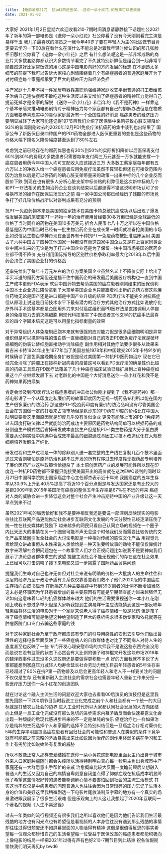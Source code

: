 ```yaml
---
title: 【睡前消息217】 抗pd1药进医保，-送你一朵小红花-的故事可以更浪漫
date: 2021-01-02
---
```


大家好 2021年1月2日星期六欢迎收看210-7期时间消息请静静接下话题杜公2021年了新年的第一部电影是《送你一朵小红花》杜公你看了没有今天刚刚看完主演是易烊千玉
我儿子最喜欢的演员之一我今年40岁了要在年轻人为主的社区做节目肯定要去学习一下00后在看什么在演什么不能总是对着我年轻时候认识的那几张脸怀旧那杜公你看了《送你一朵小红花》之后
有什么想法呢这是一部非常成熟的商业片大多数套路你都认识大多数情节看完了不久就特别新鲜但是组合到一起非常平顺自然这好比家常饭做的用心这是中国电影向好的方向发展的标志
在不剧透太多细节的前提下我可以告诉大家核心剧情围绕着几个有癌症患者的普通家庭展开为了对付癌症每个家庭都承受了巨大的精神压力和经济负担

中产家庭十几年不换一件家居电器靠兼职勉强维持家庭收支平衡普通的打工者给孩子治病自己连快餐都不敢吃这种生活反过来又增加了癌症患者的精神压力觉得自己提前死掉才是全家的解脱
《送你一朵小红花》和当年的《我不是药神》一样靠这个基本矛盾来推动电影剧情对于精神压力每个家庭都有自己的排解办法但是在物质方面我要恭喜现实中的类似家庭最近有一个全国性的好消息
癌症患者的经济压力要明显减轻了大家可能还记得197节目我们介绍了医保集中采购导致心脏支架降价93%的新闻刚刚过去的2020年12月PD1免疫疗法抗癌药的集中谈判也出结果了
国家公布了新医保目录四种国产的PD1药物全部进入医保更重要的变化是这些药物的价格大幅下降名义降价幅度甚至达到了80%左右

考虑到之前已经存在的赠药优惠也有30%到50%的实际折扣降价以后医保再支付60%到80%的费用大多数患者只需要每年支付两三万元甚至一万多就能支撑一个癌症患者用药今年中国人均可支配收入应该接近三万
大多数工薪家庭每年都有五六万以上的净收入给一个癌症患者应用免疫疗法虽然不算轻松但还在可接受范围内因为治愈以后是可以停药的的确心脏支架带量采购政策一出来中标的几个企业反而股价下跌
到现在也有很多人分析心脏支架中标价格的利弊但是这次新中标的几个和PT一疗法相关的生物治药企业在谈判结束以后都涨得不错这说明市场认可了价格换市场的操作在医保进场压价之前
每一家中国公司都已经经历了残酷的市场竞争打了好几轮价格战所以对谈判成果有充分的预期

抗PT一免疫药物本来是美国的独家技术在美国卡特总统抗癌成功以后出现了爆发性发展美国的施威宝PT一药物一年的治疗费用曾经要30多万但已经是全球最低的价格了当时同样的药物在美国10多万美元
折合人民币七八十万之所以在中国价格最低是因为中国当时已经有一批生物治药企业在成长第一时间就准备抢美国的市场比如说信达生物百季神舟现在全世界有十种抗PT一免疫药物被批准临床运用
美国占了六种中国占了四种其他国家一种都没有而这四家中国企业又是在上百家同类企业中间冲出来的无论是为了打击中国企业还是为了保留一块中国市场美国的医药企业都不得不降价
充分利用国际指导的区别性价格争取利率最大化2018年以后中国药企顶住了美国企业打的价格战

还率先给出了每年十万元左右的治疗方案美国企业虽然名义上不降价实际上给出了半买半送的赠药方案但还是挡不住中国药企的研发最后美国医疗机构也一直到中国生产成本更低FDA表示
欢迎中国药物去帮助美国的癌症患者刚刚结束的医保谈判中国本土企业通过降价拿到了大顶单美国企业也只能跟着推出新的送药方案这些廉价药物无论是国产还是进口都是中国产业升级的结果
PD医疗法不能完全对抗癌症但从原理上说这是目前技术水平下最有潜力的治疗方式其他治疗方式比如说放疗化疗外科手术这基本都是企图用外力来对付癌症组织而PD医疗法是直接调用人体自身的免疫能力去消灭癌细胞
用现代科技落实了中医或者其他玄学的抗癌手法最喜欢的四个字固本培元这是可以用量化指标衡量的效果

对于异常组织人体免疫剔细胞本来就有很强的应对能力但是很多癌细胞明明是异常组织但是可以携带特殊的蛋白质一直替细胞对自己的攻击PD医免疫疗法就是破坏癌细胞的伪装让替细胞直接动手消除癌症
副作用相对其他疗法要少很多从效果来看吉米卡特1924年出生1977年当了美国总统1978年和中国建交2015年卡特91岁的时候确诊了黑色素瘤晚期全身扩散但是经过美国第一种抗PD医药物治疗
现在它已经完全消除了肿瘤正在接种新冠病毒的疫苗这可以看到PD医疗法的确是性价比超高的抗癌工具现在PD医疗法覆盖了几十种癌症临床试验已经扩展到上百种癌症如果这个产业继续发展下去
对老龄化的中国是个大好消息送你一朵小红花和我不是药神如果再拍续集

肯定会涉及到PD医疗法对癌症患者的冲击杜公你刚才提到了《我不是药神》那一部电影讲了一个从印度走私廉价药的故事印度因为无视一切药品专利所以能在国内生产很多廉价的防治药
那这些PD-1免疫药印度有廉价的防治品吗没有尽管美国企业会在穷国做一定的打着来占领市场但是默沙东的PD药在印度的价格比在中国大陆明显要贵这里面原因就是印度几乎没有类似企业
更没有能够上市的PD-1免疫药过去印度打破法律以后就能防治药成功主要原因是药物结构简单可以根据药品的成分倒退生产模式然后省掉研发成本直接生产但是抗PD-1类生物药是大分子蛋白质
需要从动物实验中挑选中合成效率最高的细胞通过基因工程技术改造优化在大规模细胞培养发酵生产纯化

研发过程和生产过程是一体的除非别人送一套完整的生产线在复制几百个技术里面送过来否则哪怕是原药防治也绕不过开发的所有程序过去印度靠无视药品专利培养了廉价医药产业这种政策恰恰扼杀了
本土原创医药产业的发展可能性所以现在印度连一种抗PD药物都不掌握只能接受美国开出的高价就在这次EWO谈判的同时12月21日中国科学院院士国家癌症中心主任郝杰表示近十年来
我国癌症的五年生存率从30.9%上升到40.5%提高了将近10个百分点但是与发达国家还是有比较大的差距2009年到2015年美国所有癌症的整体五年生存率是67%在不远的将来
癌症对人类的威胁会进一步降低这会对整个社会产生冲击期待中国的产业升级让这一天早点到来不过

虽然2021年初的局势恰好和我不是要神相反我还是要说一部深刻反映现实的电影往往比互联网产品更能推动社会进步互联网文化发展的今天分裂性已经逐渐压倒了统一性在社交媒体的鼓励下
越来越多的网民只看自己认同立场的视频在一个圈子内比天还大的事情在另一个圈里可能不声无息这个时候我们反而需要比较传统的文化产品来破圈引发全社会的大讨论电影是一种相对传统的感性文化产品
用视觉元素给观众讲故事但从本性来说人类恰恰是一种天生要听故事的动物不能仅仅靠统计数字来理解社会把问题包在一个故事里人们才会正视问题比如说我不是要神向我们展示了决论患者群体求生的欲望
提醒主流社会不能无视他们的存在这在社会效果上已经可以打击鸽粉了接下来电影又进一步揭露了国际药品贸易问题

提醒我们生命对自己也许无价但对社会来说有明确的价格一大批病人的生命往往和深层的经济乃至于政治矛盾有关系仅仅靠善意我们救不了他们2020版的中国癌症生存指向白皮书显示
在肺癌这几种主要癌症中15到39岁患者的比例不断增加当然这未必是坏事因为年轻患者增加的最主要原因有可能是早期筛查能力越来越强但无论如何这意味着年轻的抗癌群体越来越大
他们的生活需要重视送你一本小红花刚刚上映我不想过多举头但是大家听我提到主演易烊千玺应该能猜到这是一部反映年轻患癌群体生活的电影对于一个家庭来说老人得了癌症情绪一般是悲伤
但是孩子得了癌症情绪可能是绝望这种绝望制造了巨大的悬析需求很多伪专家和依托就等在肿瘤医院门口专门去骗这些家庭的钱

对于这种家庭社会乃至于政府都应该有专门的引导用感性的安慰去引导他们做出最理性的选择电影里面反映了一些癌症病人的自救群体也对比了不同病人对待人生的态度甚至也反映了一些
专门开发心理安慰市场的大师我不是说这些东西完全没用而是说在没有监管的状态下必然会有大比例的骗子和神棍来开发这块市场2016年的魏泽西事件过去没多久这政府还是要做得更积极一点
好的方面我就不多说了大家都能想到家庭压力减轻人均寿命延长社会劳动力增加目前年轻患者的5年生存率已经超过了80%在抗P第一药物普及以后会更高年轻人和老人不一样要关注的问题不仅仅是生存
还有重新融入主流社会的需求社会也需要年轻人重新工作来分担一些医疗压力送你一朵小红花的创造团队

就在讨论这个融入主流生活的问题欢迎大家也去看看00后演员的演技但是这里我想先回顾一下200期节目当时我说工业化完成之前个人和社会都有一个统一的大目标就是打破农业社会的边界
进入工业时代所以大家都认同社会发展的大方向团结向上但是一旦工业化完成没有那么急切的进步需求内幕矛盾反而会快速暴露文化会出现一种颓废的后现代感进步带来的不一定是单纯的快乐
癌症治疗也一样如果治疗是纯粹的生死选择个人和家庭的选择不会特别纠结但是一旦癌症治疗相对廉价化5年的生存率明显提高癌症患者有回归社会的可能性和普通人在类似的条件下竞争
就有可能把之前忽略的矛盾暴露出来比如说因为治疗的副作用体弱多病在学习和工作上有劣势比如说始终有复发的威胁

所以不敢像正常人那样恋爱结婚在送你一朵小黄花这部电影里面女主角出身于城市外来人口家庭肿瘤随时都会失控所以活得特别明白真心每一秒男主角出身城市中产家庭还有一大群愿意出手帮忙的亲戚
治愈概率比较大反而一度瞻前顾后又想融入普通人的生活又因为自己的病情自卑刻意自闭差点得了抑郁症现在抗癌成本明显降低了希望这些情况好转的患者能够调解心情不要害怕回到社会的主流生活模式
其实这也不仅仅是中病患者的问题普通人也往往会因为日常琐碎的压力忘记了生活本身的价值和美好这里我稍微剧透一下电影片尾放演制员字幕的地方有一个真实的场景激进跟我展示了很多生活艰难
但是乐观向上的人这让我想起了2020年互联网一个著名的视频《人生不易途径》

过去一年类似的流行视频还有很多我们之所以喜欢他们是因为他们告诉我们生活最残酷的地方也有闪光点也有希望但是看视频的人本身往往没有遇到那么残酷的事情却往往过得很颓废还不如屏幕里面的人物活得有精神
这倒是很值得反思的事实希望每一位观众都珍惜自己的生活希望每一位受益于医保改革的癌症患者都能积极向上像电影的结局一样把2021年过得有声有色好210-7期节目到此结束
祝各位假期愉快我们明天再见by bwd6